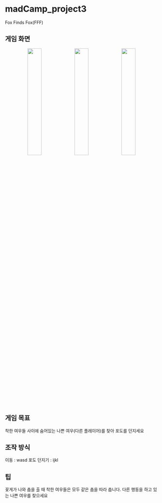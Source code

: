 # madCamp_project3

Fox Finds Fox(FFF)

## 게임 화면
<p align="center">
  <img width="30%" src="https://user-images.githubusercontent.com/60886172/179736529-02f064c9-3c88-4eb0-bc9d-2248382c6d01.JPG">
  <img width="30%" src="https://user-images.githubusercontent.com/60886172/179736537-3a8f6c0d-6731-4efe-820e-3e97dc94d5db.JPG">
  <img width="30%" src="https://user-images.githubusercontent.com/60886172/179736542-7e802b35-471a-4513-95b9-9ea34f5906c4.JPG">
</p>

## 게임 목표
착한 여우들 사이에 숨어있는 나쁜 여우(다른 플레이어)를 찾아 포도를 던지세요

## 조작 방식
이동 : wasd
포도 던지기 : ijkl

## 팁

꽃게가 나와 춤을 출 때 착한 여우들은 모두 같은 춤을 따라 춥니다. 다른 행동을 하고 있는 나쁜 여우를 찾으세요
